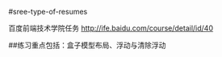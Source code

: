 #sree-type-of-resumes

百度前端技术学院任务 http://ife.baidu.com/course/detail/id/40

##练习重点包括：盒子模型布局、浮动与清除浮动
